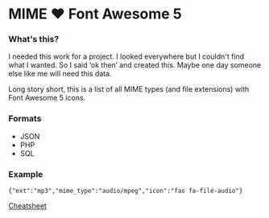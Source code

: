 # MIME ❤️ Font Awesome 5

### What's this?

I needed this work for a project. I looked everywhere but I couldn't find what I wanted. So I said ‘ok then’ and created this. Maybe one day someone else like me will need this data. 

Long story short, this is a list of all MIME types (and file extensions) with Font Awesome 5 icons.

### Formats 
- JSON
- PHP
- SQL

### Example
`{"ext":"mp3","mime_type":"audio/mpeg","icon":"fas fa-file-audio"}`

[Cheatsheet](https://ali-aydin.github.io/mime-types/cheatsheet.html)
